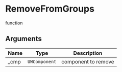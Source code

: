 # RemoveFromGroups

<span class="badge badge-secondary">function</span>

## Arguments
| Name | Type | Description |
| ---- | ---- | ----------- |
| _cmp | `UWComponent` | component to remove |